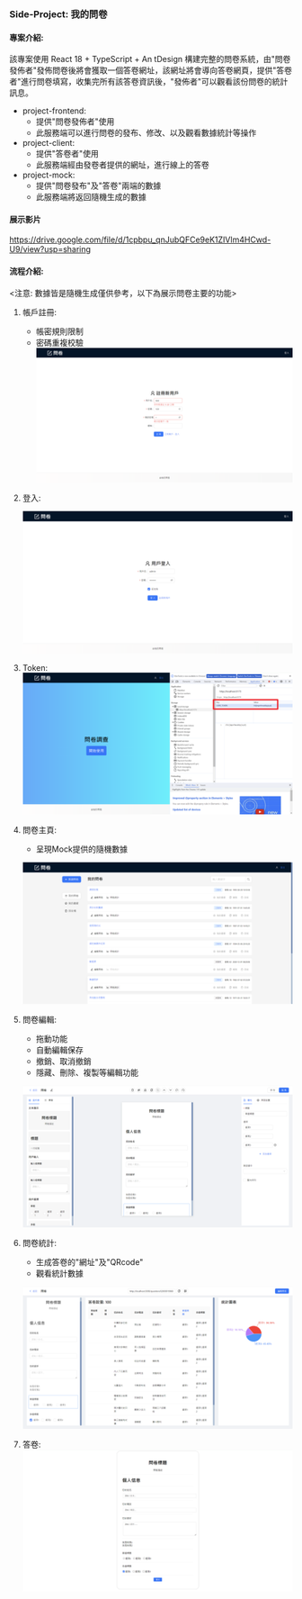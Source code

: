 ### Side-Project: 我的問卷

#### 專案介紹:

該專案使用 React 18 + TypeScript + An tDesign 構建完整的問卷系統，由"問卷發佈者"發佈問卷後將會獲取一個答卷網址，該網址將會導向答卷網頁，提供"答卷者"進行問卷填寫，收集完所有該答卷資訊後，"發佈者"可以觀看該份問卷的統計訊息。

- project-frontend: 
  - 提供"問卷發佈者"使用
  - 此服務端可以進行問卷的發布、修改、以及觀看數據統計等操作
- project-client:
  - 提供"答卷者"使用
  - 此服務端經由發卷者提供的網址，進行線上的答卷
- project-mock:
  - 提供"問卷發布"及"答卷"兩端的數據
  - 此服務端將返回隨機生成的數據

#### 展示影片
https://drive.google.com/file/d/1cpbpu_qnJubQFCe9eK1ZIVlm4HCwd-U9/view?usp=sharing

#### 流程介紹:  

<注意: 數據皆是隨機生成僅供參考，以下為展示問卷主要的功能>

1. 帳戶註冊:

   - 帳密規則限制
   - 密碼重複校驗
   ![註冊](https://github.com/ShenDing1125/questionnaire/blob/main/%E9%9D%9C%E6%85%8B%E8%B3%87%E6%BA%90/pictures/register.png)


2. 登入:

   ![登入](https://github.com/ShenDing1125/questionnaire/blob/main/%E9%9D%9C%E6%85%8B%E8%B3%87%E6%BA%90/pictures/login.png)

3. Token:
   ![Token](https://github.com/ShenDing1125/questionnaire/blob/main/%E9%9D%9C%E6%85%8B%E8%B3%87%E6%BA%90/pictures/token.png)

4. 問卷主頁:

   - 呈現Mock提供的隨機數據

   ![問卷主頁](https://github.com/ShenDing1125/questionnaire/blob/main/%E9%9D%9C%E6%85%8B%E8%B3%87%E6%BA%90/pictures/questionList.png)

5. 問卷編輯:

   - 拖動功能
   - 自動編輯保存
   - 撤銷、取消撤銷
   - 隱藏、刪除、複製等編輯功能

   ![問卷編輯](https://github.com/ShenDing1125/questionnaire/blob/main/%E9%9D%9C%E6%85%8B%E8%B3%87%E6%BA%90/pictures/questionEdit.png)

6. 問卷統計:

   - 生成答卷的"網址"及"QRcode"
   - 觀看統計數據

   ![問卷統計](https://github.com/ShenDing1125/questionnaire/blob/main/%E9%9D%9C%E6%85%8B%E8%B3%87%E6%BA%90/pictures/questionStat.png)

7. 答卷:
   ![答卷](https://github.com/ShenDing1125/questionnaire/blob/main/%E9%9D%9C%E6%85%8B%E8%B3%87%E6%BA%90/pictures/questionAnswer.png)









